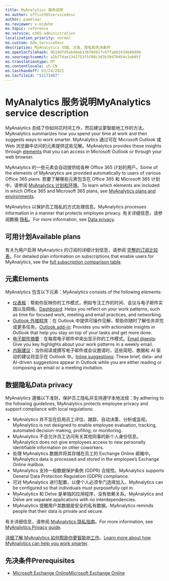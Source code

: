 ```yaml
---
title: MyAnalytics 服务说明
ms.author: office365servicedesc
author: pamelaar
ms.reviewer: v-midehm
ms.topic: reference
ms.service: o365-administration
localization_priority: normal
ms.custom: Adm_ServiceDesc
description: MyAnalytics 功能、分发、隐私和先决条件
ms.openlocfilehash: 9b19dfd5eb40ab136f8491fc87fab02434b88d98
ms.sourcegitcommit: a2b77dae1341753f5f98c3d3b39d70454c3ab05f
ms.translationtype: MT
ms.contentlocale: zh-CN
ms.lasthandoff: 03/24/2021
ms.locfileid: "51173487"
---
```

# <a name="myanalytics-service-description"></a><span data-ttu-id="9571c-103">MyAnalytics 服务说明</span><span class="sxs-lookup"><span data-stu-id="9571c-103">MyAnalytics service description</span></span>

<span data-ttu-id="9571c-104">MyAnalytics 总结了你如何花时间工作，然后建议更智能地工作的方法。</span><span class="sxs-lookup"><span data-stu-id="9571c-104">MyAnalytics summarizes how you spend your time at work and then suggests ways to work smarter.</span></span> <span data-ttu-id="9571c-105">MyAnalytics 通过可在 Microsoft [](#elements) Outlook 或 Web 浏览器中访问的元素提供这些见解。</span><span class="sxs-lookup"><span data-stu-id="9571c-105">MyAnalytics provides these insights through [elements](#elements) that you can access in Microsoft Outlook or through your web browser.</span></span>

<span data-ttu-id="9571c-106">MyAnalytics 的一些元素会自动提供给各种 Office 365 计划的用户。</span><span class="sxs-lookup"><span data-stu-id="9571c-106">Some of the elements of MyAnalytics are provided automatically to users of various Office 365 plans.</span></span> <span data-ttu-id="9571c-107">若要了解哪些元素包含在 Office 365 和 Microsoft 365 计划中，请参阅 [MyAnalytics 计划和环境](/workplace-analytics/myanalytics/overview/plans-environments)。</span><span class="sxs-lookup"><span data-stu-id="9571c-107">To learn which elements are included in which Office 365 and Microsoft 365 plans, see [MyAnalytics plans and environments](/workplace-analytics/myanalytics/overview/plans-environments).</span></span>  

<span data-ttu-id="9571c-108">MyAnalytics 以保护员工隐私的方式处理信息。</span><span class="sxs-lookup"><span data-stu-id="9571c-108">MyAnalytics processes information in a manner that protects employee privacy.</span></span> <span data-ttu-id="9571c-109">有关详细信息，请参阅数据 [隐私](#data-privacy)。</span><span class="sxs-lookup"><span data-stu-id="9571c-109">For more information, see [Data privacy](#data-privacy).</span></span>

## <a name="available-plans"></a><span data-ttu-id="9571c-110">可用计划</span><span class="sxs-lookup"><span data-stu-id="9571c-110">Available plans</span></span>

<span data-ttu-id="9571c-111">有关为用户启用 MyAnalytics 的订阅的详细计划信息，请参阅 [完整的订阅比较表](https://www.microsoft.com/microsoft-365/compare-microsoft-365-enterprise-plans)。</span><span class="sxs-lookup"><span data-stu-id="9571c-111">For detailed plan information on subscriptions that enable users for MyAnalytics, see the [full subscription comparison table](https://www.microsoft.com/microsoft-365/compare-microsoft-365-enterprise-plans).</span></span>

## <a name="elements"></a><span data-ttu-id="9571c-112">元素</span><span class="sxs-lookup"><span data-stu-id="9571c-112">Elements</span></span>

<span data-ttu-id="9571c-113">MyAnalytics 包含以下元素：</span><span class="sxs-lookup"><span data-stu-id="9571c-113">MyAnalytics consists of the following elements:</span></span>

* <span data-ttu-id="9571c-114">[仪表板](/workplace-analytics/myanalytics/use/dashboard-2)：帮助你反映你的工作模式，例如专注工作的时间、会议与电子邮件实践以及网络。</span><span class="sxs-lookup"><span data-stu-id="9571c-114">[Dashboard](/workplace-analytics/myanalytics/use/dashboard-2): Helps you reflect on your work patterns, such as time for focused work, meeting and email practices, and networking.</span></span>
* <span data-ttu-id="9571c-115">[Outlook 外接程序](/workplace-analytics/myanalytics/use/add-in)：在 Outlook 中提供可操作见解，帮助你随时了解任务并完成更多任务。</span><span class="sxs-lookup"><span data-stu-id="9571c-115">[Outlook add-in](/workplace-analytics/myanalytics/use/add-in): Provides you with actionable insights in Outlook that help you stay on top of your tasks and get more done.</span></span>
* <span data-ttu-id="9571c-116">[电子邮件摘要](/workplace-analytics/myanalytics/use/email-digest-2)：在每周电子邮件中突出显示你的工作模式。</span><span class="sxs-lookup"><span data-stu-id="9571c-116">[Email digests](/workplace-analytics/myanalytics/use/email-digest-2): Give you key highlights about your work patterns in a weekly email.</span></span>
* <span data-ttu-id="9571c-117">[内联建议](/workplace-analytics/myanalytics/use/mya-notifications)：当你阅读或撰写电子邮件或会议邀请时，这些简短、数据和 AI 驱动的建议将显示在 Outlook 中。</span><span class="sxs-lookup"><span data-stu-id="9571c-117">[Inline suggestions](/workplace-analytics/myanalytics/use/mya-notifications): These brief, data- and AI-driven suggestions appear in Outlook while you are either reading or composing an email or a meeting invitation.</span></span>

## <a name="data-privacy"></a><span data-ttu-id="9571c-118">数据隐私</span><span class="sxs-lookup"><span data-stu-id="9571c-118">Data privacy</span></span>

<span data-ttu-id="9571c-119">MyAnalytics 遵循以下准则，保护员工隐私并支持遵守本地法规：</span><span class="sxs-lookup"><span data-stu-id="9571c-119">By adhering to the following guidelines, MyAnalytics protects employee privacy and support compliance with local regulations:</span></span>

* <span data-ttu-id="9571c-120">MyAnalytics 并不旨在启用员工评估、跟踪、自动决策、分析或监视。</span><span class="sxs-lookup"><span data-stu-id="9571c-120">MyAnalytics is not designed to enable employee evaluation, tracking, automated decision-making, profiling, or monitoring.</span></span>
* <span data-ttu-id="9571c-121">MyAnalytics 不会允许员工访问有关其他同事的新个人身份信息。</span><span class="sxs-lookup"><span data-stu-id="9571c-121">MyAnalytics does not give employees access to new personally identifiable information on other coworkers.</span></span>
* <span data-ttu-id="9571c-122">处理 MyAnalytics 数据并将其存储在员工的 Exchange Online 邮箱中。</span><span class="sxs-lookup"><span data-stu-id="9571c-122">MyAnalytics data is processed and stored in the employee’s Exchange Online mailbox.</span></span>
* <span data-ttu-id="9571c-123">MyAnalytics 支持一般数据保护条例 (GDPR) 合规性。</span><span class="sxs-lookup"><span data-stu-id="9571c-123">MyAnalytics supports General Data Protection Regulation (GDPR) compliance.</span></span>
* <span data-ttu-id="9571c-124">可对 MyAnalytics 进行配置，以便个人必须专门选择加入。</span><span class="sxs-lookup"><span data-stu-id="9571c-124">MyAnalytics can be configured so that individuals must purposefully opt in.</span></span>
* <span data-ttu-id="9571c-125">MyAnalytics 和 Delve 是单独的应用程序，没有依赖关系。</span><span class="sxs-lookup"><span data-stu-id="9571c-125">MyAnalytics and Delve are separate applications with no interdependencies.</span></span>
* <span data-ttu-id="9571c-126">MyAnalytics 提醒用户其数据是安全的私有数据。</span><span class="sxs-lookup"><span data-stu-id="9571c-126">MyAnalytics reminds people that their data is private and secure.</span></span>

<span data-ttu-id="9571c-127">有关详细信息，请参阅 [MyAnalytics 隐私指南](/workplace-analytics/myanalytics/overview/privacy-guide)。</span><span class="sxs-lookup"><span data-stu-id="9571c-127">For more information, see [MyAnalytics Privacy guide](/workplace-analytics/myanalytics/overview/privacy-guide).</span></span>

<span data-ttu-id="9571c-128">[详细了解 MyAnalytics 如何帮助你更智能地工作](https://products.office.com/business/myanalytics-personal-analytics)。</span><span class="sxs-lookup"><span data-stu-id="9571c-128">[Learn more about how MyAnalytics can help you work smarter](https://products.office.com/business/myanalytics-personal-analytics).</span></span>

## <a name="prerequisites"></a><span data-ttu-id="9571c-129">先决条件</span><span class="sxs-lookup"><span data-stu-id="9571c-129">Prerequisites</span></span>

* [<span data-ttu-id="9571c-130">Microsoft Exchange Online</span><span class="sxs-lookup"><span data-stu-id="9571c-130">Microsoft Exchange Online</span></span>](./exchange-online-service-description/exchange-online-service-description.md)